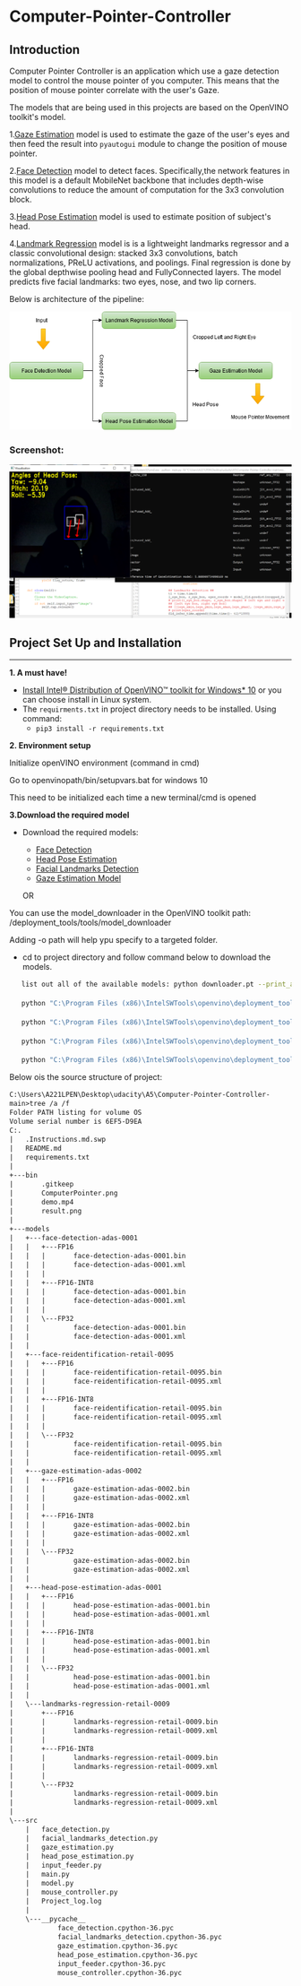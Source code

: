 # Computer-Pointer-Controller


## Introduction
Computer Pointer Controller is an application which use a gaze detection model to control the mouse pointer of you computer.
This means that the position of mouse pointer correlate with the user's Gaze.

The models that are being used in this projects are based on the OpenVINO toolkit's model.

1.[Gaze Estimation](https://docs.openvinotoolkit.org/latest/_models_intel_gaze_estimation_adas_0002_description_gaze_estimation_adas_0002.html) model is used to estimate the gaze of the user's eyes and then feed the result into `pyautogui` module to change the position of mouse pointer. 

2.[Face Detection](https://docs.openvinotoolkit.org/2018_R5/_docs_Transportation_object_detection_face_pruned_mobilenet_reduced_ssd_shared_weights_caffe_desc_face_detection_adas_0001.html) model to detect faces. Specifically,the network features in this model is a default MobileNet backbone that includes depth-wise convolutions to reduce the amount of computation for the 3x3 convolution block.

3.[Head Pose Estimation](https://docs.openvinotoolkit.org/latest/omz_models_intel_head_pose_estimation_adas_0001_description_head_pose_estimation_adas_0001.html) model is used to estimate position of subject's head.

4.[Landmark Regression](https://docs.openvinotoolkit.org/latest/omz_models_intel_head_pose_estimation_adas_0001_description_head_pose_estimation_adas_0001.html) model is  is a lightweight landmarks regressor and a classic convolutional design: stacked 3x3 convolutions, batch normalizations, PReLU activations, and poolings. Final regression is done by the global depthwise pooling head and FullyConnected layers. The model predicts five facial landmarks: two eyes, nose, and two lip corners.




Below is architecture of the pipeline:

![pipline](https://github.com/SNNJM/ComputerPointerController/blob/master/bin/ComputerPointer.png?raw=true)




### Screenshot:
![show_app](https://github.com/SNNJM/ComputerPointerController/blob/master/bin/result.png?raw=true)




## Project Set Up and Installation
_______________
**1. A must have!** 
- [Install Intel® Distribution of OpenVINO™ toolkit for Windows* 10](https://docs.openvinotoolkit.org/latest/openvino_docs_install_guides_installing_openvino_windows.html#model_optimizer_configuration_steps) or you can choose install in Linux system.
- The `requirments.txt` in project directory needs to be installed. Using command: 
    - `pip3 install -r requirements.txt`



**2. Environment setup**

Initialize openVINO environment (command in cmd)

Go to openvinopath/bin/setupvars.bat for windows 10
    
This need to be initialized each time a new terminal/cmd is opened


**3.Download the required model**
- Download the required models:
    - [Face Detection](https://docs.openvinotoolkit.org/latest/_models_intel_face_detection_adas_binary_0001_description_face_detection_adas_binary_0001.html)
    - [Head Pose Estimation](https://docs.openvinotoolkit.org/latest/_models_intel_head_pose_estimation_adas_0001_description_head_pose_estimation_adas_0001.html)
    - [Facial Landmarks Detection](https://docs.openvinotoolkit.org/latest/_models_intel_landmarks_regression_retail_0009_description_landmarks_regression_retail_0009.html)
    - [Gaze Estimation Model](https://docs.openvinotoolkit.org/latest/_models_intel_gaze_estimation_adas_0002_description_gaze_estimation_adas_0002.html)
    
    OR
    
You can use the model_downloader in the OpenVINO toolkit path: /deployment_tools/tools/model_downloader

Adding -o path will help ypu specify to a targeted folder.

 
 - cd to project directory and follow command below to download the models.
 ```sh
    list out all of the available models: python downloader.pt --print_all
     
    python "C:\Program Files (x86)\IntelSWTools\openvino\deployment_tools\open_model_zoo\tools\downloader\downloader.py" --name face-detection-adas-binary-0001
    
    python "C:\Program Files (x86)\IntelSWTools\openvino\deployment_tools\open_model_zoo\tools\downloader\downloader.py" --name head-pose-estimation-adas-0001
    
    python "C:\Program Files (x86)\IntelSWTools\openvino\deployment_tools\open_model_zoo\tools\downloader\downloader.py" --name landmarks-regression-retail-0009
    
    python "C:\Program Files (x86)\IntelSWTools\openvino\deployment_tools\open_model_zoo\tools\downloader\downloader.py" --name gaze-estimation-adas-0002
```
  
 Below ois the source structure of project:
``` 
C:\Users\A221LPEN\Desktop\udacity\A5\Computer-Pointer-Controller-main>tree /a /f
Folder PATH listing for volume OS
Volume serial number is 6EF5-D9EA
C:.
|   .Instructions.md.swp
|   README.md
|   requirements.txt
|
+---bin
|       .gitkeep
|       ComputerPointer.png
|       demo.mp4
|       result.png
|
+---models
|   +---face-detection-adas-0001
|   |   +---FP16
|   |   |       face-detection-adas-0001.bin
|   |   |       face-detection-adas-0001.xml
|   |   |
|   |   +---FP16-INT8
|   |   |       face-detection-adas-0001.bin
|   |   |       face-detection-adas-0001.xml
|   |   |
|   |   \---FP32
|   |           face-detection-adas-0001.bin
|   |           face-detection-adas-0001.xml
|   |
|   +---face-reidentification-retail-0095
|   |   +---FP16
|   |   |       face-reidentification-retail-0095.bin
|   |   |       face-reidentification-retail-0095.xml
|   |   |
|   |   +---FP16-INT8
|   |   |       face-reidentification-retail-0095.bin
|   |   |       face-reidentification-retail-0095.xml
|   |   |
|   |   \---FP32
|   |           face-reidentification-retail-0095.bin
|   |           face-reidentification-retail-0095.xml
|   |
|   +---gaze-estimation-adas-0002
|   |   +---FP16
|   |   |       gaze-estimation-adas-0002.bin
|   |   |       gaze-estimation-adas-0002.xml
|   |   |
|   |   +---FP16-INT8
|   |   |       gaze-estimation-adas-0002.bin
|   |   |       gaze-estimation-adas-0002.xml
|   |   |
|   |   \---FP32
|   |           gaze-estimation-adas-0002.bin
|   |           gaze-estimation-adas-0002.xml
|   |
|   +---head-pose-estimation-adas-0001
|   |   +---FP16
|   |   |       head-pose-estimation-adas-0001.bin
|   |   |       head-pose-estimation-adas-0001.xml
|   |   |
|   |   +---FP16-INT8
|   |   |       head-pose-estimation-adas-0001.bin
|   |   |       head-pose-estimation-adas-0001.xml
|   |   |
|   |   \---FP32
|   |           head-pose-estimation-adas-0001.bin
|   |           head-pose-estimation-adas-0001.xml
|   |
|   \---landmarks-regression-retail-0009
|       +---FP16
|       |       landmarks-regression-retail-0009.bin
|       |       landmarks-regression-retail-0009.xml
|       |
|       +---FP16-INT8
|       |       landmarks-regression-retail-0009.bin
|       |       landmarks-regression-retail-0009.xml
|       |
|       \---FP32
|               landmarks-regression-retail-0009.bin
|               landmarks-regression-retail-0009.xml
|
\---src
    |   face_detection.py
    |   facial_landmarks_detection.py
    |   gaze_estimation.py
    |   head_pose_estimation.py
    |   input_feeder.py
    |   main.py
    |   model.py
    |   mouse_controller.py
    |   Project_log.log
    |
    \---__pycache__
            face_detection.cpython-36.pyc
            facial_landmarks_detection.cpython-36.pyc
            gaze_estimation.cpython-36.pyc
            head_pose_estimation.cpython-36.pyc
            input_feeder.cpython-36.pyc
            mouse_controller.cpython-36.pyc
```


